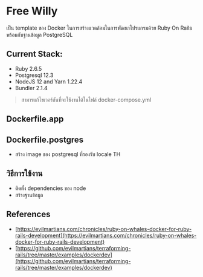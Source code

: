 # Free Willy

เป็น template ของ Docker ในการสร้างแวดล้อมในการพัฒนาโปรแกรมด้วย Ruby On Rails พร้อมกับฐานข้อมูล PostgreSQL

## Current Stack:
- Ruby 2.6.5
- Postgresql 12.3
- NodeJS 12 and Yarn 1.22.4
- Bundler 2.1.4

> สามารแก้ไขเวอร์ชันที่จะใช้งานได้ในไฟล์ docker-compose.yml

## Dockerfile.app

## Dockerfile.postgres
- สร้าง image ของ postgresql ที่รองรับ locale TH

## วิธีการใช้งาน
- ติดตั้ง dependencies ของ node
- สร้างฐานข้อมูล

## References
- [https://evilmartians.com/chronicles/ruby-on-whales-docker-for-ruby-rails-development](https://evilmartians.com/chronicles/ruby-on-whales-docker-for-ruby-rails-development)
- [https://github.com/evilmartians/terraforming-rails/tree/master/examples/dockerdev](https://github.com/evilmartians/terraforming-rails/tree/master/examples/dockerdev)